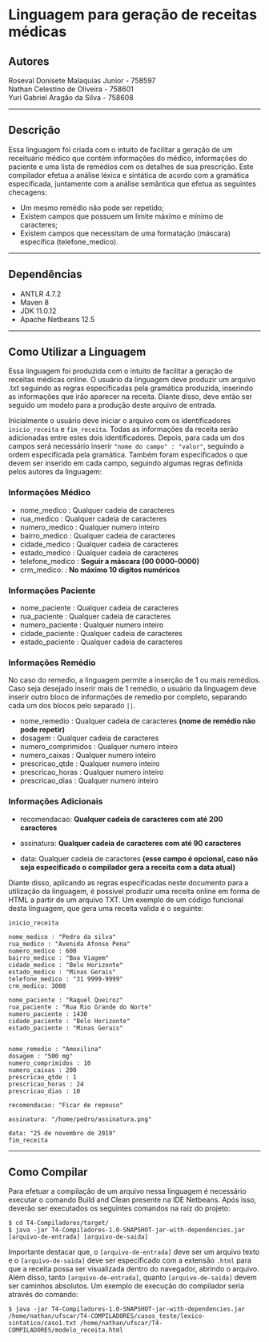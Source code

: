 # Linguagem para geração de receitas médicas

## Autores
Roseval Donisete Malaquias Junior - 758597 </br>
Nathan Celestino de Oliveira - 758601 </br>
Yuri Gabriel Aragão da Silva - 758608

---
## Descrição
Essa linguagem foi criada com o intuito de facilitar a geração de um receituário médico que contém informações do médico,
informações do paciente e uma lista de remédios com os detalhes de sua prescrição.
Este compilador efetua a análise léxica e sintática de acordo com a gramática especificada, juntamente com a análise semântica
que efetua as seguintes checagens:

* Um mesmo remédio não pode ser repetido;
* Existem campos que possuem um limite máximo e mínimo de caracteres;
* Existem campos que necessitam de uma formatação (máscara) específica (telefone_medico).

---
## Dependências

* ANTLR 4.7.2
* Maven 8
* JDK 11.0.12
* Apache Netbeans 12.5

---
## Como Utilizar a Linguagem

Essa linguagem foi produzida com o intuito de facilitar a geração de receitas médicas online. O usuário da linguagem deve produzir um arquivo .txt seguindo as regras especificadas pela gramática produzida, inserindo as informações que irão aparecer na receita. Diante disso, deve então ser seguido um modelo para a produção deste arquivo de entrada.

Inicialmente o usuário deve iniciar o arquivo com os identificadores ``inicio_receita`` e ``fim_receita``. Todas as informações da receita serão adicionadas entre estes dois identificadores. Depois, para cada um dos campos será necessário inserir ``"nome do campo" : "valor"``, seguindo a ordem especificada pela gramática. Também foram especificados o que devem ser inserido em cada campo, seguindo algumas regras definida pelos autores da linguagem:

### Informações Médico
- nome_medico : Qualquer cadeia de caracteres
- rua_medico : Qualquer cadeia de caracteres
- numero_medico : Qualquer numero inteiro
- bairro_medico : Qualquer cadeia de caracteres
- cidade_medico : Qualquer cadeia de caracteres
- estado_medico : Qualquer cadeia de caracteres
- telefone_medico : **Seguir a máscara (00 0000-0000)**
- crm_medico: : **No máximo 10 digitos numéricos**

### Informações Paciente
- nome_paciente : Qualquer cadeia de caracteres
- rua_paciente : Qualquer cadeia de caracteres
- numero_paciente : Qualquer numero inteiro
- cidade_paciente : Qualquer cadeia de caracteres
- estado_paciente : Qualquer cadeia de caracteres

### Informações Remédio
No caso do remedio, a linguagem permite a inserção de 1 ou mais remédios. Caso seja desejado inserir mais de 1 remédio, o usuário da linguagem deve inserir outro bloco de informações de remedio por completo, separando cada um dos blocos pelo separado ``||``.

- nome_remedio : Qualquer cadeia de caracteres **(nome de remédio não pode repetir)**
- dosagem : Qualquer cadeia de caracteres
- numero_comprimidos : Qualquer numero inteiro
- numero_caixas : Qualquer numero inteiro
- prescricao_qtde : Qualquer numero inteiro
- prescricao_horas : Qualquer numero inteiro
- prescricao_dias : Qualquer numero inteiro

### Informações Adicionais
- recomendacao: **Qualquer cadeia de caracteres com até 200 caracteres**

- assinatura: **Qualquer cadeia de caracteres com até 90 caracteres**

- data: Qualquer cadeia de caracteres **(esse campo é opcional, caso não seja especificado o compilador gera a receita com a data atual)**

Diante disso, aplicando as regras especificadas neste documento para a utilização da linguagem, é possivel produzir uma receita online em forma de HTML a partir de um arquivo TXT. Um exemplo de um código funcional desta linguagem, que gera uma receita valida é o seguinte:

```
inicio_receita

nome_medico : "Pedro da silva"
rua_medico : "Avenida Afonso Pena"
numero_medico : 600
bairro_medico : "Boa Viagem"
cidade_medico : "Belo Horizonte"
estado_medico : "Minas Gerais"
telefone_medico : "31 9999-9999"
crm_medico: 3000

nome_paciente : "Raquel Queiroz"
rua_paciente : "Rua Rio Grande do Norte"
numero_paciente : 1430
cidade_paciente : "Belo Horizonte"
estado_paciente : "Minas Gerais"


nome_remedio : "Amoxilina"
dosagem : "500 mg"
numero_comprimidos : 10
numero_caixas : 200
prescricao_qtde : 1
prescricao_horas : 24
prescricao_dias : 10

recomendacao: "Ficar de repouso"

assinatura: "/home/pedro/assinatura.png"

data: "25 de novembro de 2019"
fim_receita
```
---
## Como Compilar

Para efetuar a compilação de um arquivo nessa linguagem é necessário executar o comando Build and Clean presente na IDE Netbeans.
Após isso, deverão ser executados os seguintes comandos na raiz do projeto:
```
$ cd T4-Compiladores/target/
$ java -jar T4-Compiladores-1.0-SNAPSHOT-jar-with-dependencies.jar [arquivo-de-entrada] [arquivo-de-saida]
```

Importante destacar que, o ``[arquivo-de-entrada]`` deve ser um arquivo texto e o ``[arquivo-de-saida]`` deve ser especificado com a extensão ``.html`` para que a receita possa ser visualizada dentro do navegador, abrindo o arquivo. Além disso, tanto ``[arquivo-de-entrada]``, quanto ``[arquivo-de-saida]`` devem ser caminhos absolutos. Um exemplo de execução do compilador seria através do comando:

```
$ java -jar T4-Compiladores-1.0-SNAPSHOT-jar-with-dependencies.jar /home/nathan/ufscar/T4-COMPILADORES/casos_teste/lexico-sintatico/caso1.txt /home/nathan/ufscar/T4-COMPILADORES/modelo_receita.html
```

